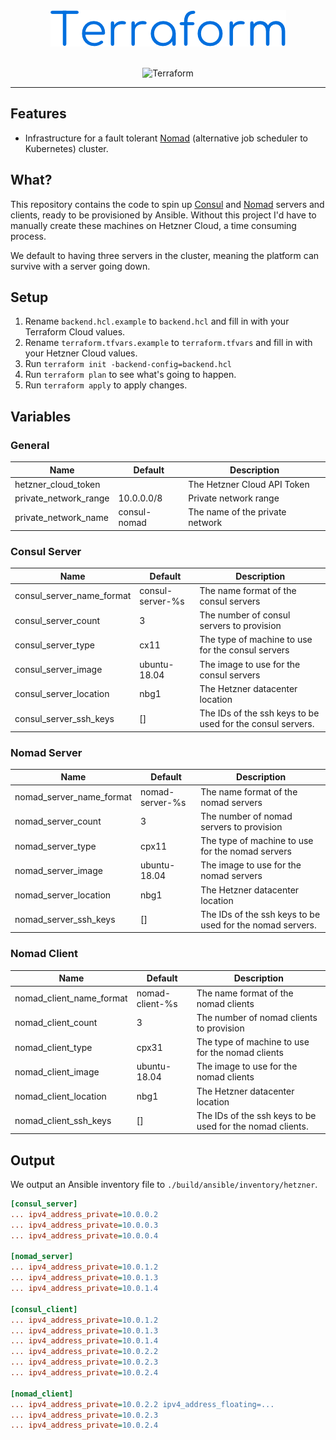 
<div align="center">
<img src="./terraform.png">
<br><br>

![Terraform](https://github.com/ThePixelDeveloper/terraform/workflows/Terraform/badge.svg?branch=master)
</div>

----

## Features

* Infrastructure for a fault tolerant [Nomad](https://www.nomadproject.io/) (alternative job scheduler to Kubernetes) cluster.

## What?

This repository contains the code to spin up [Consul](https://www.consul.io/)
and [Nomad](https://www.nomadproject.io/) servers and clients, ready to be provisioned by
Ansible. Without this project I'd have to manually create these machines on Hetzner
Cloud, a time consuming process.

We default to having three servers in the cluster, meaning the platform can
survive with a server going down.


## Setup

1. Rename `backend.hcl.example` to `backend.hcl` and fill in with your Terraform Cloud values.
2. Rename `terraform.tfvars.example` to `terraform.tfvars` and fill in with your Hetzner Cloud values.
3. Run `terraform init -backend-config=backend.hcl`
4. Run `terraform plan` to see what's going to happen.
5. Run `terraform apply` to apply changes.

## Variables

### General
| Name  | Default | Description |
|---|---|---|
| hetzner_cloud_token | | The Hetzner Cloud API Token |
| private_network_range | 10.0.0.0/8 | Private network range |
| private_network_name | consul-nomad | The name of the private network |

### Consul Server
| Name  | Default | Description |
|---|---|---|
| consul_server_name_format | consul-server-%s | The name format of the consul servers |
| consul_server_count | 3 | The number of consul servers to provision |
| consul_server_type | cx11 | The type of machine to use for the consul servers |
| consul_server_image | ubuntu-18.04 | The image to use for the consul servers |
| consul_server_location | nbg1 | The Hetzner datacenter location |
| consul_server_ssh_keys | [] | The IDs of the ssh keys to be used for the consul servers. |

### Nomad Server
| Name  | Default | Description |
|---|---|---|
| nomad_server_name_format | nomad-server-%s | The name format of the nomad servers |
| nomad_server_count | 3 | The number of nomad servers to provision |
| nomad_server_type | cpx11 | The type of machine to use for the nomad servers |
| nomad_server_image | ubuntu-18.04 | The image to use for the nomad servers |
| nomad_server_location | nbg1 | The Hetzner datacenter location |
| nomad_server_ssh_keys | [] | The IDs of the ssh keys to be used for the nomad servers. |

### Nomad Client
| Name  | Default | Description |
|---|---|---|
| nomad_client_name_format | nomad-client-%s | The name format of the nomad clients |
| nomad_client_count | 3 | The number of nomad clients to provision |
| nomad_client_type | cpx31 | The type of machine to use for the nomad clients |
| nomad_client_image | ubuntu-18.04 | The image to use for the nomad clients |
| nomad_client_location | nbg1 | The Hetzner datacenter location |
| nomad_client_ssh_keys | [] | The IDs of the ssh keys to be used for the nomad clients. |

## Output

We output an Ansible inventory file to `./build/ansible/inventory/hetzner`.
``` ini
[consul_server]
... ipv4_address_private=10.0.0.2
... ipv4_address_private=10.0.0.3
... ipv4_address_private=10.0.0.4

[nomad_server]
... ipv4_address_private=10.0.1.2
... ipv4_address_private=10.0.1.3
... ipv4_address_private=10.0.1.4

[consul_client]
... ipv4_address_private=10.0.1.2
... ipv4_address_private=10.0.1.3
... ipv4_address_private=10.0.1.4
... ipv4_address_private=10.0.2.2
... ipv4_address_private=10.0.2.3
... ipv4_address_private=10.0.2.4

[nomad_client]
... ipv4_address_private=10.0.2.2 ipv4_address_floating=...
... ipv4_address_private=10.0.2.3 
... ipv4_address_private=10.0.2.4 
```
